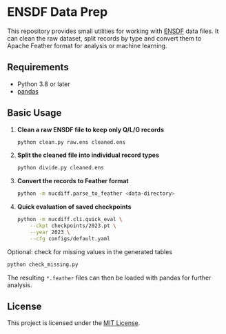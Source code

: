 # ENSDF Data Prep

This repository provides small utilities for working with
[ENSDF](https://www.nndc.bnl.gov/ensdfarchivals/) data files.
It can clean the raw dataset, split records by type and convert
them to Apache Feather format for analysis or machine learning.

## Requirements

- Python 3.8 or later
- [pandas](https://pandas.pydata.org/)

## Basic Usage

1. **Clean a raw ENSDF file to keep only Q/L/G records**

   ```bash
   python clean.py raw.ens cleaned.ens
   ```

2. **Split the cleaned file into individual record types**

   ```bash
   python divide.py cleaned.ens
   ```

3. **Convert the records to Feather format**

   ```bash
   python -m nucdiff.parse_to_feather <data-directory>
   ```

4. **Quick evaluation of saved checkpoints**

   ```bash
   python -m nucdiff.cli.quick_eval \
       --ckpt checkpoints/2023.pt \
       --year 2023 \
       --cfg configs/default.yaml
   ```

Optional: check for missing values in the generated tables

```bash
python check_missing.py
```

The resulting `*.feather` files can then be loaded with pandas for further analysis.

## License

This project is licensed under the [MIT License](LICENSE).
